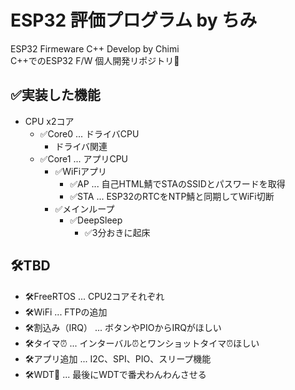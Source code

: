 # ESP32 評価プログラム by ちみ
ESP32 Firmeware C++ Develop by Chimi\
C++でのESP32 F/W 個人開発リポジトリ🥳

## ✅実装した機能

- CPU x2コア
  - ✅Core0 ... ドライバCPU
    - ドライバ関連
  - ✅Core1 ... アプリCPU
    - ✅WiFiアプリ
      - ✅AP ... 自己HTML鯖でSTAのSSIDとパスワードを取得
      - ✅STA ... ESP32のRTCをNTP鯖と同期してWiFi切断
    - ✅メインループ
      - ✅DeepSleep
        - ✅3分おきに起床

## 🛠️TBD
- 🛠️FreeRTOS ... CPU2コアそれぞれ
- 🛠️WiFi ... FTPの追加
- 🛠️割込み（IRQ） ... ボタンやPIOからIRQがほしい
- 🛠️タイマ⏰ ... インターバル⏰とワンショットタイマ⏰ほしい
- 🛠️アプリ追加 ... I2C、SPI、PIO、スリープ機能
- 🛠️WDT🐶 ... 最後にWDTで番犬わんわんさせる